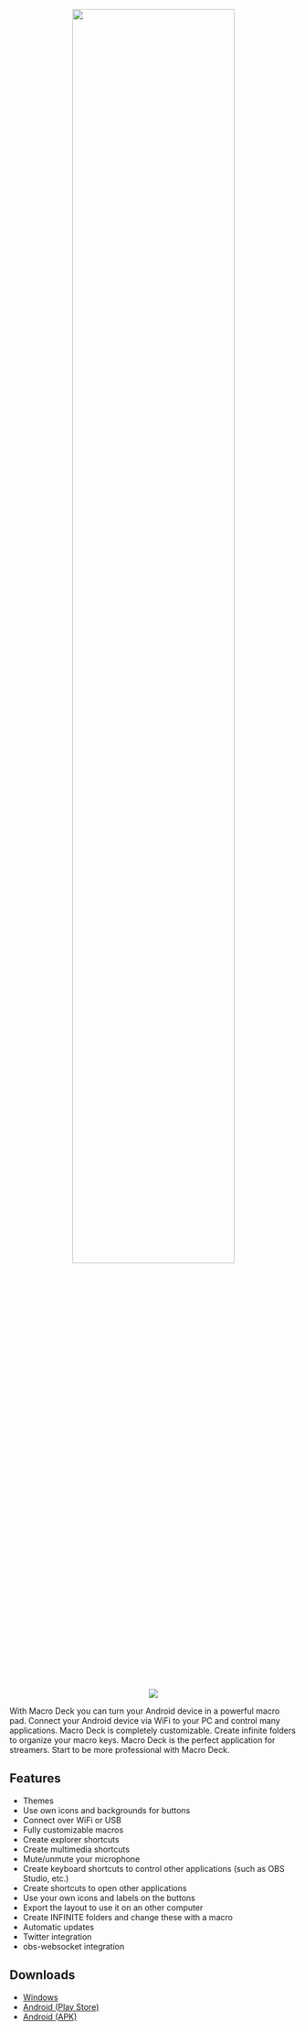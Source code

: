 <p align="center">
  <img src="http://macrodeck.org/images/Funktionsgrafik.png" width=75% />
  <p align="center">
    <img src="https://img.shields.io/badge/platform-Windows-blue.svg?style=for-the-badge"/>
  </p>
</p>

With Macro Deck you can turn your Android device in a powerful macro pad. Connect your Android device via WiFi to your PC and control many applications.
Macro Deck is completely customizable. Create infinite folders to organize your macro keys.
Macro Deck is the perfect application for streamers. Start to be more professional with Macro Deck.

## Features
- Themes
- Use own icons and backgrounds for buttons
- Connect over WiFi or USB
- Fully customizable macros
- Create explorer shortcuts
- Create multimedia shortcuts
- Mute/unmute your microphone
- Create keyboard shortcuts to control other applications (such as OBS Studio, etc.)
- Create shortcuts to open other applications
- Use your own icons and labels on the buttons
- Export the layout to use it on an other computer
- Create INFINITE folders and change these with a macro
- Automatic updates
- Twitter integration
- obs-websocket integration

## Downloads
- [Windows](https://macrodeck.org/download/download.php)
- [Android (Play Store)](https://play.google.com/store/apps/details?id=com.suchbyte.macrodeckclient)
- [Android (APK)](http://files.macrodeck.org/Macro%20Deck%20Client.apk)
